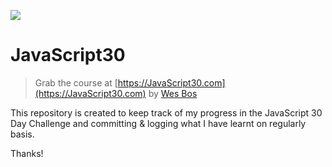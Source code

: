 ![](https://javascript30.com/images/JS3-social-share.png)

# JavaScript30

> Grab the course at [https://JavaScript30.com](https://JavaScript30.com) by [Wes Bos](https://github.com/wesbos)

This repository is created to keep track of my progress in the JavaScript 30 Day Challenge and committing & logging what I have learnt on regularly basis.

Thanks!